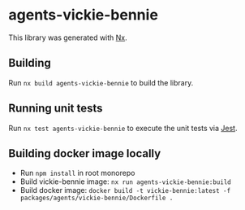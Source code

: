 # agents-vickie-bennie

This library was generated with [Nx](https://nx.dev).

## Building

Run `nx build agents-vickie-bennie` to build the library.

## Running unit tests

Run `nx test agents-vickie-bennie` to execute the unit tests via [Jest](https://jestjs.io).

## Building docker image locally
- Run `npm install` in root monorepo
- Build vickie-bennie image: `nx run agents-vickie-bennie:build`
- Build docker image:
`docker build -t vickie-bennie:latest -f packages/agents/vickie-bennie/Dockerfile .`
